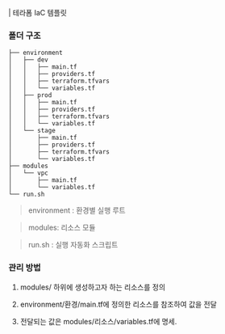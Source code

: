 | 테라폼 IaC 템플릿

### 폴더 구조
```
├── environment
│   ├── dev
│   │   ├── main.tf
│   │   ├── providers.tf
│   │   ├── terraform.tfvars
│   │   └── variables.tf
│   ├── prod
│   │   ├── main.tf
│   │   ├── providers.tf
│   │   ├── terraform.tfvars
│   │   └── variables.tf
│   └── stage
│       ├── main.tf
│       ├── providers.tf
│       ├── terraform.tfvars
│       └── variables.tf
├── modules
│   └── vpc
│       ├── main.tf
│       └── variables.tf
└── run.sh
```

> environment : 환경별 실행 루트

> modules: 리소스 모듈

> run.sh : 실행 자동화 스크립트


### 관리 방법

1. modules/ 하위에 생성하고자 하는 리소스를 정의

2. environment/환경/main.tf에 정의한 리소스를 참조하여 값을 전달

3. 전달되는 값은 modules/리소스/variables.tf에 명세.